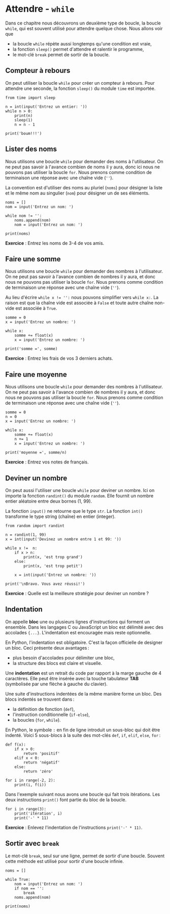 # Attendre - `while`

Dans ce chapitre nous découvrons un deuxième type de boucle, la boucle `while`, qui est souvent utilisé pour attendre quelque chose. Nous allons voir que

- la boucle `while` répète aussi longtemps qu'une condition est vraie,
- la fonction `sleep()` permet d'attendre et ralentir le programme,
- le mot-clé `break` permet de sortir de la boucle.

## Compteur à rebours

On peut utiliser la boucle `while` pour créer un compteur à rebours.
Pour attendre une seconde, la fonction `sleep()` du module `time` est importée.

```{codeplay}
from time import sleep

n = int(input('Entrez un entier: '))
while n > 0:
    print(n)
    sleep(1)
    n = n - 1

print('boum!!!')
```

## Lister des noms

Nous utilisons une boucle `while` pour demander des noms à l'utilisateur.
On ne peut pas savoir à l'avance combien de noms il y aura, donc ici nous ne pouvons pas utiliser la boucle `for`.  Nous prenons comme condition de terminaison une réponse avec une chaîne vide (`''`).

La convention est d'utiliser des noms au pluriel (`noms`) pour désigner la liste et le même nom au singulier (`nom`) pour désigner un de ses éléments.

```{codeplay}
noms = []
nom = input('Entrez un nom: ')

while nom != '':
    noms.append(nom)
    nom = input('Entrez un nom: ')
    
print(noms)
```

**Exercice** : Entrez les noms de 3-4 de vos amis.

## Faire une somme

Nous utilisons une boucle `while` pour demander des nombres à l'utilisateur.
On ne peut pas savoir à l'avance combien de nombres il y aura, et donc nous ne pouvons pas utiliser la boucle `for`. Nous prenons comme condition de terminaison une réponse avec une chaîne vide (`''`).

Au lieu d'écrire `while x != '':` nous pouvons simplifier vers  `while x:`. 
La raison est que la chaîne vide est associée à `False` et toute autre chaîne non-vide est associée à `True`.

```{codeplay}
somme = 0
x = input('Entrez un nombre: ')

while x:
    somme += float(x)
    x = input('Entrez un nombre: ')
    
print('somme =', somme)
```

**Exercice** : Entrez les frais de vos 3 derniers achats.

## Faire une moyenne

Nous utilisons une boucle `while` pour demander des nombres à l'utilisateur.
On ne peut pas savoir à l'avance combien de nombres il y aura, et donc nous ne pouvons pas utiliser la boucle `for`.  Nous prenons comme condition de terminaison une réponse avec une chaîne vide (`''`).

```{codeplay}
somme = 0
n = 0
x = input('Entrez un nombre: ')

while x:
    somme += float(x)
    n += 1
    x = input('Entrez un nombre: ')
    
print('moyenne =', somme/n)
```

**Exercice** : Entrez vos notes de français.

## Deviner un nombre

On peut aussi l'utiliser une boucle `while` pour deviner un nombre.
Ici on importe la fonction `randint()` du module `random`.
Elle fournit un nombre entier aléatoire entre deux bornes (1, 99).

La fonction `input()` ne retourne que le type `str`.
La fonction `int()` transforme le type string (chaîne) en entier (integer).

```{codeplay}
from random import randint

n = randint(1, 99)
x = int(input('Devinez un nombre entre 1 et 99: '))

while x !=  n:
    if x > n:
        print(x, 'est trop grand')
    else:
        print(x, 'est trop petit')
        
    x = int(input('Entrez un nombre: '))

print('\nBravo. Vous avez réussi!')
```

**Exercice** : Quelle est la meilleure stratégie pour deviner un nombre ?

## Indentation

On appelle **bloc** une ou plusieurs lignes d'instructions qui forment un ensemble.
Dans les langages C ou JavaScript un bloc est délimité avec des accolades `{...}`.
L'indentation est encouragée mais reste optionnelle.

En Python, l'indentation est obligatoire. C'est la façon officielle de designer un bloc.
Ceci présente deux avantages :

- plus besoin d'accolades pour délimiter une bloc,
- la structure des blocs est claire et visuelle.

Une **indentation** est un retrait du code par rapport à la marge gauche de 4 caractères.
Elle peut être insérée avec la touche tabulateur **TAB** (symbolisée par une flèche à gauche du clavier).

Une suite d'instructions indentées de la même manière forme un bloc.
Des blocs indentés se trouvent dans :

- la définition de fonction (`def`),
- l'instruction conditionnelle (`if-else`),
- la boucles (`for`, `while`).

En Python, le symbole `:` en fin de ligne introduit un sous-bloc qui doit être indenté.
Voici 5 sous-blocs à la suite des mot-clés `def`, `if`, `elif`, `else`, `for` :

```{codeplay}
def f(x):
    if x > 0:
        return 'positif'
    elif x < 0:
        return 'négatif'
    else:
        return 'zéro'

for i in range(-2, 2):
    print(i, f(i)) 
```

Dans l'exemple suivant nous avons une boucle qui fait trois itérations.
Les deux instructions `print()` font partie du bloc de la boucle.

```{codeplay}
for i in range(3):
    print('itération', i)
    print('-' * 11)
```

**Exercice** : Enlevez l'indentation de l'instructions `print('-' * 11)`.

## Sortir avec `break`

Le mot-clé `break`, seul sur une ligne, permet de sortir d'une boucle.
Souvent cette méthode est utilisé pour sortir d'une boucle infinie.

```{codeplay}
noms = []

while True:
    nom = input('Entrez un nom: ')
    if nom == '':
        break
    noms.append(nom)
    
print(noms)
```
